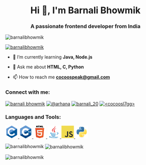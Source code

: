<h1 align="center">Hi 👋, I'm Barnali Bhowmik</h1>
<h3 align="center">A passionate frontend developer from India</h3>

<p align="left"> <img src="https://komarev.com/ghpvc/?username=barnalibhowmik&label=Profile%20views&color=0e75b6&style=flat" alt="barnalibhowmik" /> </p>

<p align="left"> <a href="https://github.com/ryo-ma/github-profile-trophy"><img src="https://github-profile-trophy.vercel.app/?username=barnalibhowmik" alt="barnalibhowmik" /></a> </p>

- 🌱 I’m currently learning **Java, Node.js**

- 💬 Ask me about **HTML, C, Python**

- 📫 How to reach me **cocoospeak@gmail.com**

<h3 align="left">Connect with me:</h3>
<p align="left">
<a href="https://linkedin.com/in/barnali bhowmik" target="blank"><img align="center" src="https://raw.githubusercontent.com/rahuldkjain/github-profile-readme-generator/master/src/images/icons/Social/linked-in-alt.svg" alt="barnali bhowmik" height="30" width="40" /></a>
<a href="https://medium.com/@arhana" target="blank"><img align="center" src="https://raw.githubusercontent.com/rahuldkjain/github-profile-readme-generator/master/src/images/icons/Social/medium.svg" alt="@arhana" height="30" width="40" /></a>
<a href="https://www.leetcode.com/barnali_20" target="blank"><img align="center" src="https://raw.githubusercontent.com/rahuldkjain/github-profile-readme-generator/master/src/images/icons/Social/leet-code.svg" alt="barnali_20" height="30" width="40" /></a>
<a href="https://auth.geeksforgeeks.org/user/<cocoosl7gg>" target="blank"><img align="center" src="https://raw.githubusercontent.com/rahuldkjain/github-profile-readme-generator/master/src/images/icons/Social/geeks-for-geeks.svg" alt="<cocoosl7gg>" height="30" width="40" /></a>
</p>

<h3 align="left">Languages and Tools:</h3>
<p align="left"> <a href="https://www.cprogramming.com/" target="_blank" rel="noreferrer"> <img src="https://raw.githubusercontent.com/devicons/devicon/master/icons/c/c-original.svg" alt="c" width="40" height="40"/> </a> <a href="https://www.w3schools.com/cpp/" target="_blank" rel="noreferrer"> <img src="https://raw.githubusercontent.com/devicons/devicon/master/icons/cplusplus/cplusplus-original.svg" alt="cplusplus" width="40" height="40"/> </a> <a href="https://www.w3.org/html/" target="_blank" rel="noreferrer"> <img src="https://raw.githubusercontent.com/devicons/devicon/master/icons/html5/html5-original-wordmark.svg" alt="html5" width="40" height="40"/> </a> <a href="https://www.java.com" target="_blank" rel="noreferrer"> <img src="https://raw.githubusercontent.com/devicons/devicon/master/icons/java/java-original.svg" alt="java" width="40" height="40"/> </a> <a href="https://developer.mozilla.org/en-US/docs/Web/JavaScript" target="_blank" rel="noreferrer"> <img src="https://raw.githubusercontent.com/devicons/devicon/master/icons/javascript/javascript-original.svg" alt="javascript" width="40" height="40"/> </a> <a href="https://www.python.org" target="_blank" rel="noreferrer"> <img src="https://raw.githubusercontent.com/devicons/devicon/master/icons/python/python-original.svg" alt="python" width="40" height="40"/> </a> </p>

<p><img align="left" src="https://github-readme-stats.vercel.app/api/top-langs?username=barnalibhowmik&show_icons=true&locale=en&layout=compact" alt="barnalibhowmik" /></p>

<p>&nbsp;<img align="center" src="https://github-readme-stats.vercel.app/api?username=barnalibhowmik&show_icons=true&locale=en" alt="barnalibhowmik" /></p>

<p><img align="center" src="https://github-readme-streak-stats.herokuapp.com/?user=barnalibhowmik&" alt="barnalibhowmik" /></p>
